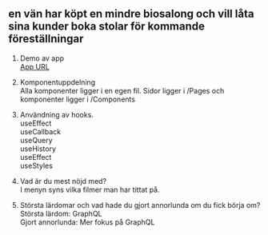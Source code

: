 <!-- @format -->

## en vän har köpt en mindre biosalong och vill låta sina kunder boka stolar för kommande föreställningar

1. Demo av app<br/>
   [App URL](https://a172cedcae47474b615c54d510a5d8.herokuapp.com/)

2. Komponentuppdelning<br/>
   Alla komponenter ligger i en egen fil. Sidor ligger i /Pages och komponenter ligger i /Components

3. Användning av hooks.
   <br/>
   useEffect<br/>
   useCallback<br/>
   useQuery<br/>
   useHistory<br/>
   useEffect<br/>
   useStyles<br/>

4. Vad är du mest nöjd med?<br/>
   I menyn syns vilka filmer man har tittat på.

5. Största lärdomar och vad hade du gjort annorlunda om du fick börja om?<br/>
   Största lärdom: GraphQL <br/>
   Gjort annorlunda: Mer fokus på GraphQL<br/>

<!--
generate cert, key

```bash
openssl req -newkey rsa:2048 -new -nodes -x509 -days 3650 -keyout key.pem -out cert.pem
```
-->
